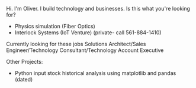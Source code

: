 Hi. I'm Oliver. I build technology and businesses.
Is this what you're looking for? 
- Physics simulation (Fiber Optics)
- Interlock Systems (IoT Venture) (private- call 561-884-1410)

Currently looking for these jobs
Solutions Architect/Sales Engineer/Technology Consultant/Technology Account Executive

Other Projects:
- Python input stock historical analysis using matplotlib and pandas (dated)




